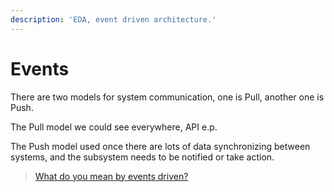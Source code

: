 ```yaml
---
description: 'EDA, event driven architecture.'
---
```


# Events

There are two models for system communication, one is Pull, another one is Push. 

The Pull model we could see everywhere, API e.p.

The Push model used once there are lots of data synchronizing between systems, and the subsystem needs to be notified or take action.

> [What do you mean by events driven?](https://martinfowler.com/articles/201701-event-driven.html)

